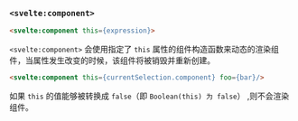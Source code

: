 ### `<svelte:component>`

```html
<svelte:component this={expression}>
```

`<svelte:component>` 会使用指定了 `this` 属性的组件构造函数来动态的渲染组件，当属性发生改变的时候，该组件将被销毁并重新创建。

```html
<svelte:component this={currentSelection.component} foo={bar}/>
```

如果 `this` 的值能够被转换成 `false`（即 `Boolean(this) 为 false`） ,则不会渲染组件。